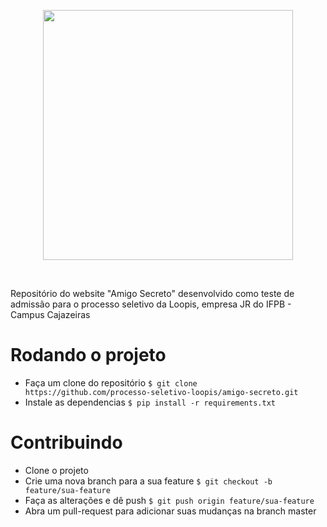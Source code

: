 <p align="center">
  <img height=400 src="https://loopisjr.github.io/images/png.png">
</p><br>

Repositório do website "Amigo Secreto" desenvolvido como teste de admissão 
para o processo seletivo da Loopis, empresa JR do IFPB - Campus Cajazeiras

# Rodando o projeto

- Faça um clone do repositório ```$ git clone https://github.com/processo-seletivo-loopis/amigo-secreto.git```
- Instale as dependencias ```$ pip install -r requirements.txt```

# Contribuindo

- Clone o projeto
- Crie uma nova branch para a sua feature ```$ git checkout -b feature/sua-feature```
- Faça as alterações e dê push ```$ git push origin feature/sua-feature```
- Abra um pull-request para adicionar suas mudanças na branch master
